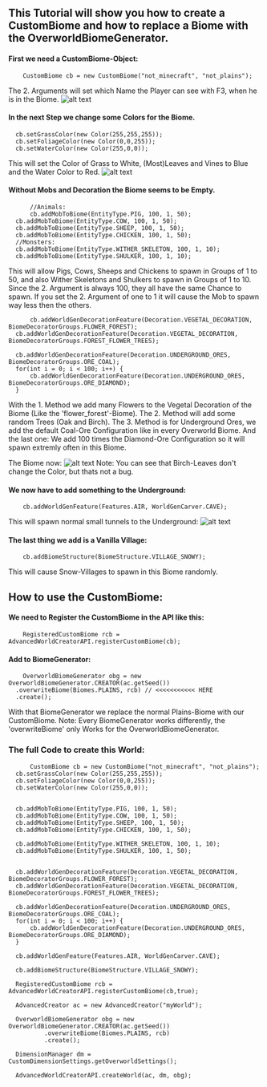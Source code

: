 ## This Tutorial will show you how to create a CustomBiome and how to replace a Biome with the OverworldBiomeGenerator.

#### First we need a CustomBiome-Object:
  ```
      CustomBiome cb = new CustomBiome("not_minecraft", "not_plains");
  ```
  The 2. Arguments will set which Name the Player can see with F3, when he is in the Biome.
  ![alt text](https://timcloud.ddns.net/github/tutorial_biomename.png)
  
  
#### In the next Step we change some Colors for the Biome.
  ```
	cb.setGrassColor(new Color(255,255,255));
	cb.setFoliageColor(new Color(0,0,255));
	cb.setWaterColor(new Color(255,0,0));
  ```
  This will set the Color of Grass to White, (Most)Leaves and Vines to Blue and the Water Color to Red.
  ![alt text](https://timcloud.ddns.net/github/tutorial_biomecolor.png)
  
  
#### Without Mobs and Decoration the Biome seems to be Empty.
  ```
     	//Animals:
     	cb.addMobToBiome(EntityType.PIG, 100, 1, 50);
	cb.addMobToBiome(EntityType.COW, 100, 1, 50);
	cb.addMobToBiome(EntityType.SHEEP, 100, 1, 50);
	cb.addMobToBiome(EntityType.CHICKEN, 100, 1, 50);
	//Monsters:
	cb.addMobToBiome(EntityType.WITHER_SKELETON, 100, 1, 10);
	cb.addMobToBiome(EntityType.SHULKER, 100, 1, 10);
  ```
  This will allow Pigs, Cows, Sheeps and Chickens to spawn in Groups of 1 to 50,
  and also Wither Skeletons and Shulkers to spawn in Groups of 1 to 10.
  Since the 2. Argument is always 100, they all have the same Chance to spawn.
  If you set the 2. Argument of one to 1 it will cause the Mob to spawn way less then the others.
  
  
  ```
     	cb.addWorldGenDecorationFeature(Decoration.VEGETAL_DECORATION, BiomeDecoratorGroups.FLOWER_FOREST);
	cb.addWorldGenDecorationFeature(Decoration.VEGETAL_DECORATION, BiomeDecoratorGroups.FOREST_FLOWER_TREES);
			
	cb.addWorldGenDecorationFeature(Decoration.UNDERGROUND_ORES, BiomeDecoratorGroups.ORE_COAL);
	for(int i = 0; i < 100; i++) {
		cb.addWorldGenDecorationFeature(Decoration.UNDERGROUND_ORES, BiomeDecoratorGroups.ORE_DIAMOND);
	}
  ```
  With the 1. Method we add many Flowers to the Vegetal Decoration of the Biome (Like the 'flower_forest'-Biome).
  The 2. Method will add some random Trees (Oak and Birch).
  The 3. Method is for Underground Ores, we add the default Coal-Ore Configuration like in every Overworld Biome.
  And the last one: We add 100 times the Diamond-Ore Configuration so it will spawn extremly often in this Biome.
  
  The Biome now:
  ![alt text](https://timcloud.ddns.net/github/tutorial_biomefull.png)
  Note: You can see that Birch-Leaves don't change the Color, but thats not a bug. 
  
  
  #### We now have to add something to the Underground:
  ```
      cb.addWorldGenFeature(Features.AIR, WorldGenCarver.CAVE);
  ```
   This will spawn normal small tunnels to the Underground:
   ![alt text](https://timcloud.ddns.net/github/tutorial_biomeunderground.png)

  
  #### The last thing we add is a Vanilla Village:
  ```
      cb.addBiomeStructure(BiomeStructure.VILLAGE_SNOWY);
  ```
  This will cause Snow-Villages to spawn in this Biome randomly.
  
  
  ## How to use the CustomBiome:
  
  #### We need to Register the CustomBiome in the API like this:
  ```
      RegisteredCustomBiome rcb = AdvancedWorldCreatorAPI.registerCustomBiome(cb);
  ```
  
  #### Add to BiomeGenerator:
  ```
      OverworldBiomeGenerator obg = new OverworldBiomeGenerator.CREATOR(ac.getSeed())
	.overwriteBiome(Biomes.PLAINS, rcb) // <<<<<<<<<<< HERE
	.create();
  ```
  With that BiomeGenerator we replace the normal Plains-Biome with our CustomBiome.
  Note: Every BiomeGenerator works differently, the 'overwriteBiome' only Works for the OverworldBiomeGenerator.
  
  
  
  
  
  ### The full Code to create this World:
  ```
      	CustomBiome cb = new CustomBiome("not_minecraft", "not_plains");
	cb.setGrassColor(new Color(255,255,255));
	cb.setFoliageColor(new Color(0,0,255));
	cb.setWaterColor(new Color(255,0,0));


	cb.addMobToBiome(EntityType.PIG, 100, 1, 50);
	cb.addMobToBiome(EntityType.COW, 100, 1, 50);
	cb.addMobToBiome(EntityType.SHEEP, 100, 1, 50);
	cb.addMobToBiome(EntityType.CHICKEN, 100, 1, 50);

	cb.addMobToBiome(EntityType.WITHER_SKELETON, 100, 1, 10);
	cb.addMobToBiome(EntityType.SHULKER, 100, 1, 50);


	cb.addWorldGenDecorationFeature(Decoration.VEGETAL_DECORATION, BiomeDecoratorGroups.FLOWER_FOREST);
	cb.addWorldGenDecorationFeature(Decoration.VEGETAL_DECORATION, BiomeDecoratorGroups.FOREST_FLOWER_TREES);
			
	cb.addWorldGenDecorationFeature(Decoration.UNDERGROUND_ORES, BiomeDecoratorGroups.ORE_COAL);
	for(int i = 0; i < 100; i++) {
		cb.addWorldGenDecorationFeature(Decoration.UNDERGROUND_ORES, BiomeDecoratorGroups.ORE_DIAMOND);
	}

	cb.addWorldGenFeature(Features.AIR, WorldGenCarver.CAVE);

	cb.addBiomeStructure(BiomeStructure.VILLAGE_SNOWY);

	RegisteredCustomBiome rcb = AdvancedWorldCreatorAPI.registerCustomBiome(cb,true);

	AdvancedCreator ac = new AdvancedCreator("myWorld");

	OverworldBiomeGenerator obg = new OverworldBiomeGenerator.CREATOR(ac.getSeed())
			.overwriteBiome(Biomes.PLAINS, rcb)
			.create();

	DimensionManager dm = CustomDimensionSettings.getOverworldSettings();

	AdvancedWorldCreatorAPI.createWorld(ac, dm, obg);
  ```
  
  
  
  
  
  
  
  
